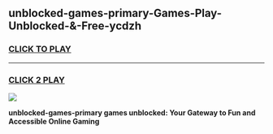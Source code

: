 
## unblocked-games-primary-Games-Play-Unblocked-&-Free-ycdzh
<h3>
<a href="https://premium76.site?title=unblocked-games-primary&ref=24A">CLICK TO PLAY</a></h3>
<hr>

<h3>
<a href="https://premium76.site?title=unblocked-games-primary&ref=24A">CLICK 2 PLAY</a>
  
</h3>

<a href="https://premium76.site?title=unblocked-games-primary&ref=24A"><img src="https://clearcache.store/games.png"></a>


**unblocked-games-primary games unblocked: Your Gateway to Fun and Accessible Online Gaming**
